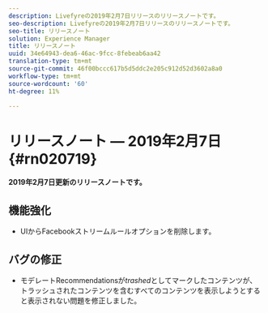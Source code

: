 ```yaml
---
description: Livefyreの2019年2月7日リリースのリリースノートです。
seo-description: Livefyreの2019年2月7日リリースのリリースノートです。
seo-title: リリースノート
solution: Experience Manager
title: リリースノート
uuid: 34e64943-dea6-46ac-9fcc-8febeab6aa42
translation-type: tm+mt
source-git-commit: 46f00bccc617b5d5ddc2e205c912d52d3602a8a0
workflow-type: tm+mt
source-wordcount: '60'
ht-degree: 11%

---
```



# リリースノート — 2019年2月7日{#rn020719}

**2019年2月7日更新のリリースノートです。**

## 機能強化

* UIからFacebookストリームルールオプションを削除します。

## バグの修正

* モデレートRecommendationsが&#x200B;*trashed*&#x200B;としてマークしたコンテンツが、トラッシュされたコンテンツを含むすべてのコンテンツを表示しようとすると表示されない問題を修正しました。